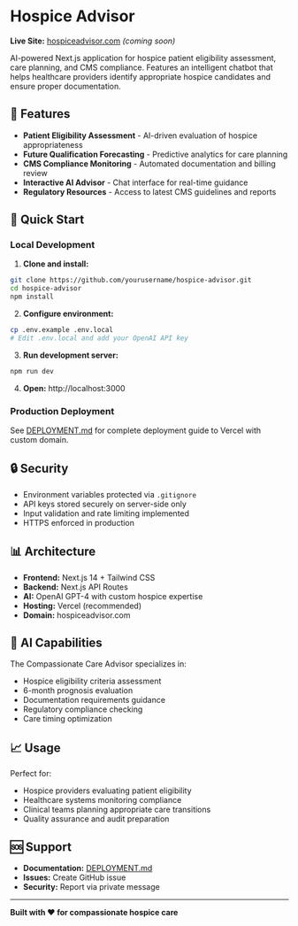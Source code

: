 # Hospice Advisor

**Live Site:** [hospiceadvisor.com](https://hospiceadvisor.com) *(coming soon)*

AI-powered Next.js application for hospice patient eligibility assessment, care planning, and CMS compliance. Features an intelligent chatbot that helps healthcare providers identify appropriate hospice candidates and ensure proper documentation.

## 🏥 Features

- **Patient Eligibility Assessment** - AI-driven evaluation of hospice appropriateness
- **Future Qualification Forecasting** - Predictive analytics for care planning
- **CMS Compliance Monitoring** - Automated documentation and billing review
- **Interactive AI Advisor** - Chat interface for real-time guidance
- **Regulatory Resources** - Access to latest CMS guidelines and reports

## 🚀 Quick Start

### Local Development

1. **Clone and install:**
```bash
git clone https://github.com/yourusername/hospice-advisor.git
cd hospice-advisor
npm install
```

2. **Configure environment:**
```bash
cp .env.example .env.local
# Edit .env.local and add your OpenAI API key
```

3. **Run development server:**
```bash
npm run dev
```

4. **Open:** http://localhost:3000

### Production Deployment

See [DEPLOYMENT.md](./DEPLOYMENT.md) for complete deployment guide to Vercel with custom domain.

## 🔒 Security

- Environment variables protected via `.gitignore`
- API keys stored securely on server-side only
- Input validation and rate limiting implemented
- HTTPS enforced in production

## 📊 Architecture

- **Frontend:** Next.js 14 + Tailwind CSS
- **Backend:** Next.js API Routes
- **AI:** OpenAI GPT-4 with custom hospice expertise
- **Hosting:** Vercel (recommended)
- **Domain:** hospiceadvisor.com

## 🤖 AI Capabilities

The Compassionate Care Advisor specializes in:
- Hospice eligibility criteria assessment
- 6-month prognosis evaluation
- Documentation requirements guidance
- Regulatory compliance checking
- Care timing optimization

## 📈 Usage

Perfect for:
- Hospice providers evaluating patient eligibility
- Healthcare systems monitoring compliance
- Clinical teams planning appropriate care transitions
- Quality assurance and audit preparation

## 🆘 Support

- **Documentation:** [DEPLOYMENT.md](./DEPLOYMENT.md)
- **Issues:** Create GitHub issue
- **Security:** Report via private message

---

**Built with ❤️ for compassionate hospice care**
